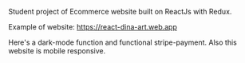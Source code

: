 Student project of Ecommerce website built on ReactJs with Redux.

Example of website: https://react-dina-art.web.app

Here's a dark-mode function and functional stripe-payment.
Also this website is mobile responsive.
